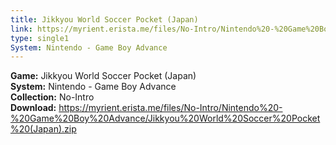 ```yaml
---
title: Jikkyou World Soccer Pocket (Japan)
link: https://myrient.erista.me/files/No-Intro/Nintendo%20-%20Game%20Boy%20Advance/Jikkyou%20World%20Soccer%20Pocket%20(Japan).zip
type: single1
System: Nintendo - Game Boy Advance
---
```

<b>Game:</b> Jikkyou World Soccer Pocket (Japan)<br>
<b>System:</b> Nintendo - Game Boy Advance<br>
<b>Collection:</b> No-Intro<br>
<b>Download:</b> https://myrient.erista.me/files/No-Intro/Nintendo%20-%20Game%20Boy%20Advance/Jikkyou%20World%20Soccer%20Pocket%20(Japan).zip